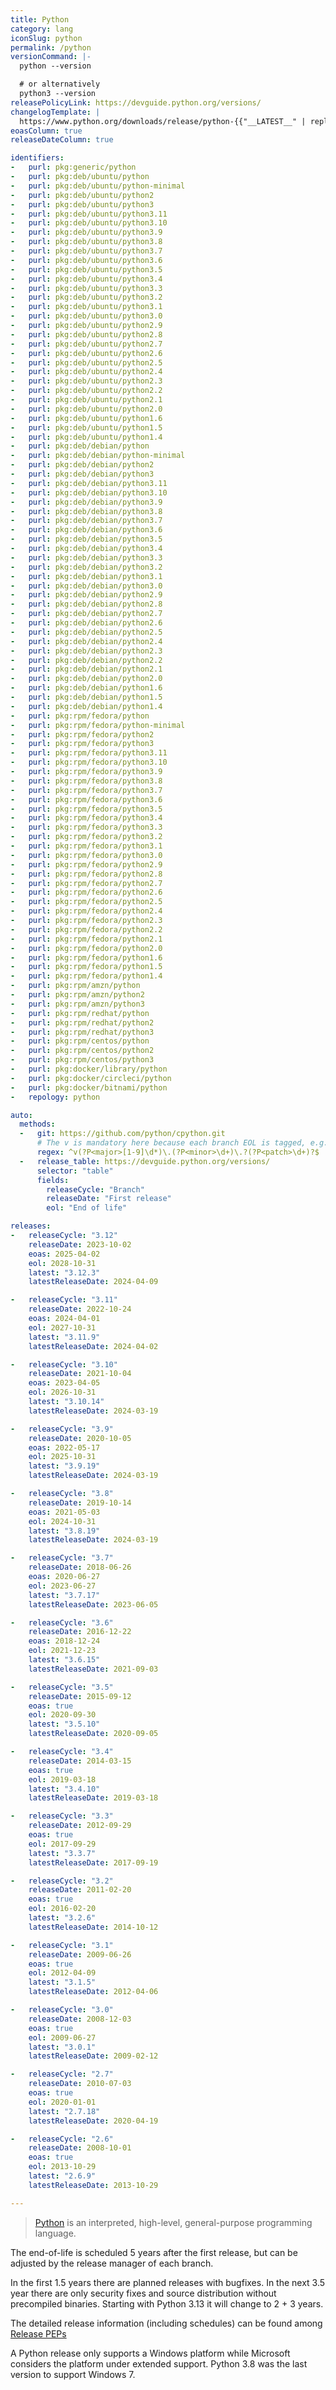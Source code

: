 ```yaml
---
title: Python
category: lang
iconSlug: python
permalink: /python
versionCommand: |-
  python --version

  # or alternatively
  python3 --version
releasePolicyLink: https://devguide.python.org/versions/
changelogTemplate: |
  https://www.python.org/downloads/release/python-{{"__LATEST__" | replace:'.',''}}/
eoasColumn: true
releaseDateColumn: true

identifiers:
-   purl: pkg:generic/python
-   purl: pkg:deb/ubuntu/python
-   purl: pkg:deb/ubuntu/python-minimal
-   purl: pkg:deb/ubuntu/python2
-   purl: pkg:deb/ubuntu/python3
-   purl: pkg:deb/ubuntu/python3.11
-   purl: pkg:deb/ubuntu/python3.10
-   purl: pkg:deb/ubuntu/python3.9
-   purl: pkg:deb/ubuntu/python3.8
-   purl: pkg:deb/ubuntu/python3.7
-   purl: pkg:deb/ubuntu/python3.6
-   purl: pkg:deb/ubuntu/python3.5
-   purl: pkg:deb/ubuntu/python3.4
-   purl: pkg:deb/ubuntu/python3.3
-   purl: pkg:deb/ubuntu/python3.2
-   purl: pkg:deb/ubuntu/python3.1
-   purl: pkg:deb/ubuntu/python3.0
-   purl: pkg:deb/ubuntu/python2.9
-   purl: pkg:deb/ubuntu/python2.8
-   purl: pkg:deb/ubuntu/python2.7
-   purl: pkg:deb/ubuntu/python2.6
-   purl: pkg:deb/ubuntu/python2.5
-   purl: pkg:deb/ubuntu/python2.4
-   purl: pkg:deb/ubuntu/python2.3
-   purl: pkg:deb/ubuntu/python2.2
-   purl: pkg:deb/ubuntu/python2.1
-   purl: pkg:deb/ubuntu/python2.0
-   purl: pkg:deb/ubuntu/python1.6
-   purl: pkg:deb/ubuntu/python1.5
-   purl: pkg:deb/ubuntu/python1.4
-   purl: pkg:deb/debian/python
-   purl: pkg:deb/debian/python-minimal
-   purl: pkg:deb/debian/python2
-   purl: pkg:deb/debian/python3
-   purl: pkg:deb/debian/python3.11
-   purl: pkg:deb/debian/python3.10
-   purl: pkg:deb/debian/python3.9
-   purl: pkg:deb/debian/python3.8
-   purl: pkg:deb/debian/python3.7
-   purl: pkg:deb/debian/python3.6
-   purl: pkg:deb/debian/python3.5
-   purl: pkg:deb/debian/python3.4
-   purl: pkg:deb/debian/python3.3
-   purl: pkg:deb/debian/python3.2
-   purl: pkg:deb/debian/python3.1
-   purl: pkg:deb/debian/python3.0
-   purl: pkg:deb/debian/python2.9
-   purl: pkg:deb/debian/python2.8
-   purl: pkg:deb/debian/python2.7
-   purl: pkg:deb/debian/python2.6
-   purl: pkg:deb/debian/python2.5
-   purl: pkg:deb/debian/python2.4
-   purl: pkg:deb/debian/python2.3
-   purl: pkg:deb/debian/python2.2
-   purl: pkg:deb/debian/python2.1
-   purl: pkg:deb/debian/python2.0
-   purl: pkg:deb/debian/python1.6
-   purl: pkg:deb/debian/python1.5
-   purl: pkg:deb/debian/python1.4
-   purl: pkg:rpm/fedora/python
-   purl: pkg:rpm/fedora/python-minimal
-   purl: pkg:rpm/fedora/python2
-   purl: pkg:rpm/fedora/python3
-   purl: pkg:rpm/fedora/python3.11
-   purl: pkg:rpm/fedora/python3.10
-   purl: pkg:rpm/fedora/python3.9
-   purl: pkg:rpm/fedora/python3.8
-   purl: pkg:rpm/fedora/python3.7
-   purl: pkg:rpm/fedora/python3.6
-   purl: pkg:rpm/fedora/python3.5
-   purl: pkg:rpm/fedora/python3.4
-   purl: pkg:rpm/fedora/python3.3
-   purl: pkg:rpm/fedora/python3.2
-   purl: pkg:rpm/fedora/python3.1
-   purl: pkg:rpm/fedora/python3.0
-   purl: pkg:rpm/fedora/python2.9
-   purl: pkg:rpm/fedora/python2.8
-   purl: pkg:rpm/fedora/python2.7
-   purl: pkg:rpm/fedora/python2.6
-   purl: pkg:rpm/fedora/python2.5
-   purl: pkg:rpm/fedora/python2.4
-   purl: pkg:rpm/fedora/python2.3
-   purl: pkg:rpm/fedora/python2.2
-   purl: pkg:rpm/fedora/python2.1
-   purl: pkg:rpm/fedora/python2.0
-   purl: pkg:rpm/fedora/python1.6
-   purl: pkg:rpm/fedora/python1.5
-   purl: pkg:rpm/fedora/python1.4
-   purl: pkg:rpm/amzn/python
-   purl: pkg:rpm/amzn/python2
-   purl: pkg:rpm/amzn/python3
-   purl: pkg:rpm/redhat/python
-   purl: pkg:rpm/redhat/python2
-   purl: pkg:rpm/redhat/python3
-   purl: pkg:rpm/centos/python
-   purl: pkg:rpm/centos/python2
-   purl: pkg:rpm/centos/python3
-   purl: pkg:docker/library/python
-   purl: pkg:docker/circleci/python
-   purl: pkg:docker/bitnami/python
-   repology: python

auto:
  methods:
  -   git: https://github.com/python/cpython.git
      # The v is mandatory here because each branch EOL is tagged, e.g. https://github.com/python/cpython/releases/tag/3.6
      regex: ^v(?P<major>[1-9]\d*)\.(?P<minor>\d+)\.?(?P<patch>\d+)?$
  -   release_table: https://devguide.python.org/versions/
      selector: "table"
      fields:
        releaseCycle: "Branch"
        releaseDate: "First release"
        eol: "End of life"

releases:
-   releaseCycle: "3.12"
    releaseDate: 2023-10-02
    eoas: 2025-04-02
    eol: 2028-10-31
    latest: "3.12.3"
    latestReleaseDate: 2024-04-09

-   releaseCycle: "3.11"
    releaseDate: 2022-10-24
    eoas: 2024-04-01
    eol: 2027-10-31
    latest: "3.11.9"
    latestReleaseDate: 2024-04-02

-   releaseCycle: "3.10"
    releaseDate: 2021-10-04
    eoas: 2023-04-05
    eol: 2026-10-31
    latest: "3.10.14"
    latestReleaseDate: 2024-03-19

-   releaseCycle: "3.9"
    releaseDate: 2020-10-05
    eoas: 2022-05-17
    eol: 2025-10-31
    latest: "3.9.19"
    latestReleaseDate: 2024-03-19

-   releaseCycle: "3.8"
    releaseDate: 2019-10-14
    eoas: 2021-05-03
    eol: 2024-10-31
    latest: "3.8.19"
    latestReleaseDate: 2024-03-19

-   releaseCycle: "3.7"
    releaseDate: 2018-06-26
    eoas: 2020-06-27
    eol: 2023-06-27
    latest: "3.7.17"
    latestReleaseDate: 2023-06-05

-   releaseCycle: "3.6"
    releaseDate: 2016-12-22
    eoas: 2018-12-24
    eol: 2021-12-23
    latest: "3.6.15"
    latestReleaseDate: 2021-09-03

-   releaseCycle: "3.5"
    releaseDate: 2015-09-12
    eoas: true
    eol: 2020-09-30
    latest: "3.5.10"
    latestReleaseDate: 2020-09-05

-   releaseCycle: "3.4"
    releaseDate: 2014-03-15
    eoas: true
    eol: 2019-03-18
    latest: "3.4.10"
    latestReleaseDate: 2019-03-18

-   releaseCycle: "3.3"
    releaseDate: 2012-09-29
    eoas: true
    eol: 2017-09-29
    latest: "3.3.7"
    latestReleaseDate: 2017-09-19

-   releaseCycle: "3.2"
    releaseDate: 2011-02-20
    eoas: true
    eol: 2016-02-20
    latest: "3.2.6"
    latestReleaseDate: 2014-10-12

-   releaseCycle: "3.1"
    releaseDate: 2009-06-26
    eoas: true
    eol: 2012-04-09
    latest: "3.1.5"
    latestReleaseDate: 2012-04-06

-   releaseCycle: "3.0"
    releaseDate: 2008-12-03
    eoas: true
    eol: 2009-06-27
    latest: "3.0.1"
    latestReleaseDate: 2009-02-12

-   releaseCycle: "2.7"
    releaseDate: 2010-07-03
    eoas: true
    eol: 2020-01-01
    latest: "2.7.18"
    latestReleaseDate: 2020-04-19

-   releaseCycle: "2.6"
    releaseDate: 2008-10-01
    eoas: true
    eol: 2013-10-29
    latest: "2.6.9"
    latestReleaseDate: 2013-10-29

---
```


> [Python](https://www.python.org/) is an interpreted, high-level, general-purpose programming
> language.

The end-of-life is scheduled 5 years after the first release, but can be adjusted by the release
manager of each branch.

In the first 1.5 years there are planned releases with bugfixes. In the next 3.5 year there are
only security fixes and source distribution without precompiled binaries. Starting with Python 3.13
it will change to 2 + 3 years.

The detailed release information (including schedules) can be found among [Release PEPs](https://peps.python.org/topic/release/)

A Python release only supports a Windows platform while Microsoft considers the platform under
extended support. Python 3.8 was the last version to support Windows 7.
